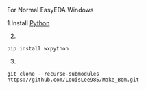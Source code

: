 For Normal EasyEDA Windows
<br>


1.Install [Python](https://www.python.org/downloads)
<br>

2.
```shell
pip install wxpython
```

3.
```shell
git clone --recurse-submodules https://github.com/LouisLee985/Make_Bom.git
```
